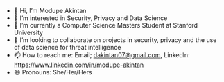 - 👋 Hi, I’m Modupe Akintan
- 👀 I’m interested in Security, Privacy and Data Science
- 🌱 I’m currently a Computer Science Masters Student at Stanford University 
- 💞️ I’m looking to collaborate on projects in security, privacy and the use of data science for threat intelligence
- 📫 How to reach me: Email; dakintan07@gmail.com, Linkedln: https://www.linkedin.com/in/modupe-akintan
- 😄 Pronouns: She/Her/Hers

<!---
ModupeAkintan/ModupeAkintan is a ✨ special ✨ repository because its `README.md` (this file) appears on your GitHub profile.
You can click the Preview link to take a look at your changes.
--->
